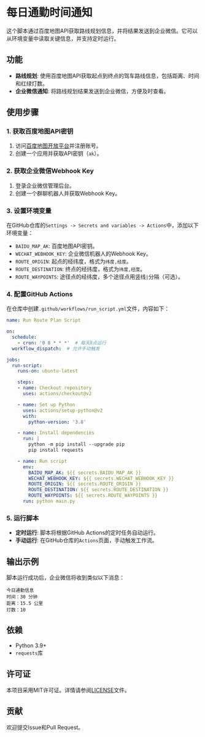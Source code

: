 # 每日通勤时间通知

这个脚本通过百度地图API获取路线规划信息，并将结果发送到企业微信。它可以从环境变量中读取关键信息，并支持定时运行。

## 功能

- **路线规划**: 使用百度地图API获取起点到终点的驾车路线信息，包括距离、时间和红绿灯数。
- **企业微信通知**: 将路线规划结果发送到企业微信，方便及时查看。

## 使用步骤

### 1. 获取百度地图API密钥

1. 访问[百度地图开放平台](https://lbsyun.baidu.com/)并注册账号。
2. 创建一个应用并获取API密钥（`ak`）。

### 2. 获取企业微信Webhook Key

1. 登录企业微信管理后台。
2. 创建一个群聊机器人并获取Webhook Key。

### 3. 设置环境变量

在GitHub仓库的`Settings -> Secrets and variables -> Actions`中，添加以下环境变量：

- `BAIDU_MAP_AK`: 百度地图API密钥。
- `WECHAT_WEBHOOK_KEY`: 企业微信机器人的Webhook Key。
- `ROUTE_ORIGIN`: 起点的经纬度，格式为`纬度,经度`。
- `ROUTE_DESTINATION`: 终点的经纬度，格式为`纬度,经度`。
- `ROUTE_WAYPOINTS`: 途径点的经纬度，多个途径点用竖线`|`分隔（可选）。

### 4. 配置GitHub Actions

在仓库中创建`.github/workflows/run_script.yml`文件，内容如下：

```yaml
name: Run Route Plan Script

on:
  schedule:
    - cron: '0 8 * * *'  # 每天8点运行
  workflow_dispatch:  # 允许手动触发

jobs:
  run-script:
    runs-on: ubuntu-latest

    steps:
    - name: Checkout repository
      uses: actions/checkout@v2

    - name: Set up Python
      uses: actions/setup-python@v2
      with:
        python-version: '3.8'

    - name: Install dependencies
      run: |
        python -m pip install --upgrade pip
        pip install requests

    - name: Run script
      env:
        BAIDU_MAP_AK: ${{ secrets.BAIDU_MAP_AK }}
        WECHAT_WEBHOOK_KEY: ${{ secrets.WECHAT_WEBHOOK_KEY }}
        ROUTE_ORIGIN: ${{ secrets.ROUTE_ORIGIN }}
        ROUTE_DESTINATION: ${{ secrets.ROUTE_DESTINATION }}
        ROUTE_WAYPOINTS: ${{ secrets.ROUTE_WAYPOINTS }}
      run: python main.py
```

### 5. 运行脚本

- **定时运行**: 脚本将根据GitHub Actions的定时任务自动运行。
- **手动运行**: 在GitHub仓库的`Actions`页面，手动触发工作流。

## 输出示例

脚本运行成功后，企业微信将收到类似以下消息：

```
今日通勤信息
时间：30 分钟
距离：15.5 公里
灯数：10
```

## 依赖

- Python 3.9+
- `requests`库

## 许可证

本项目采用MIT许可证。详情请参阅[LICENSE](LICENSE)文件。

## 贡献

欢迎提交Issue和Pull Request。